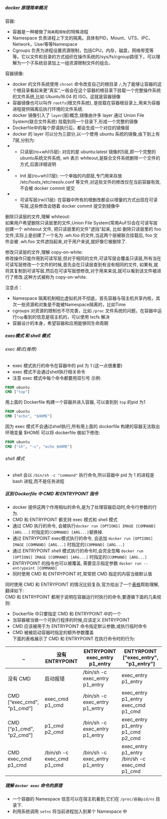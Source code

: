 ##### docker 原理简单概况
容器:  
- 容器是一种被做了`隔离`和`限制`的特殊进程
- Namespace 负责进程上下文的隔离。具体有PID，Mount、UTS、IPC、Network，User等等Namespace
- Cgroups 负责为进程设置资源限制，包括CPU，内存，磁盘，网络带宽等等。它以文件和目录的方式组织在操作系统的/sys/fs/cgroup路径下，可以理解为一个子系统目录加上一组资源限制文件的组合。

容器镜像:  
- docker 的文件系统使用 `chroot` 命令改变自己的根目录 `/`,为了能够让容器的这个根目录看起来更“真实”,一般会在这个容器的根目录下挂载一个完整操作系统的文件系统,比如 Ubuntu16.04 的 ISO。这就是容器镜像
- 容器镜像也可以叫作 `rootfs`(根文件系统), 是挂载在容器根目录上,用来为容器进程提供隔离后执行环境的文件系统.
- docker 镜像引入了 `layer`(层)概念,镜像由许多 layer 通过 Union File System(联合文件系统) 挂载到同一个目录下,形成一个完整的镜像
- Dockerfile中的每个原语执行后，都会生成一个对应的镜像层
- docker 的 layer 可以分为三部分,以一个使用 ubuntu 系统的镜像,由下到上有7层,分别为:
- - 只读层(ro+wh)(5层): 对应的是 ubuntu:latest 镜像的5层,即一个完整的ubuntu系统文件系统, wh 表示 whiteout,是联合文件系统删除一个文件的方式,后面详细说明 
- - Init 层(ro+wh)(1层): 一个单独的内部层,专门用来存放 /etc/hosts,/etc/resolv.conf 等文件,对这些文件的修改仅在当前容器有效,不会被 docker commit 提交
- - 可读写层(rw)(1层): 在容器中所有的增删改都会以增量的方式出现在可读写层,这些修改会随着 docker commit 提交到镜像中

删除只读层的文件,理解 whiteout:  
如果用户希望删除只读层里的文件,Union File System(常用AuFS)会在可读写层创建一个 whiteout 文件, 把只读层里的文件"遮挡"起来, 比如
删除只读层里的 foo 文件,实际上是创建了一个名为 .wh.foo 的文件,当这两个层被联合挂载后, foo 文件会被 .wh.foo 文件遮挡起来,对于用户来说,就好像它被删除了.  

修改只读层的文件,理解 copy-on-white:  
修改操作只能作用到可读写层,但对于相同的文件,可读写层会覆盖只读层,所有当在可读写层修改一个文件的时候,首先会在只读层查到有没有相同的文件,
如果有,就将其复制到可读写层,然后在可读写层想修改,对于用来来说,就可以看到该文件被进行了修改.这种方式被称为 copy-on-white.

注意点： 
- Namespace 隔离机制相比虚拟机并不彻底，首先容器与宿主机共享内核，其次一些资源和对象是不能被Namespace隔离的，比如Time
- cgroups 对资源的限制也不尽完善，比如 `/proc` 文件系统的问题，在容器中运行`top`看到的信息是宿主机的，可以使用 lxcfs 解决
- 容器设计的本身，希望容器和应用能够同生命周期
##### exec模式 和 shell 模式
###### exec 模式(推荐)
- exec 模式执行的命令在容器中的 pid 为 1 (这一点很重要)
- exec 模式不会通过shell执行相关命令
- 注意 exec 模式中每个命令都要用双引号
示例: 
```dockerfile
FROM ubuntu
CMD ["top"]
```
用上面的 Dockerfile 构建一个容器并进入容器, 可以查到到 `top` 的pid 为1
```dockerfile
FROM ubuntu
CMD ["echo", "$HOME"]
``` 
因为 exec 模式不会通过shell执行,所有用上面的 dockerfile 构建的容器无法取出环境变量 $HOME
可以将 dockerfile 做如下修改:
```dockerfile
FROM ubuntu
CMD ["sh", "-c", "echo $HOME"]
```

###### shell 模式
- shell 会以 `/bin/sh -c "command"` 执行命令,所以容器中 pid 为 1 的进程是 bash 进程,而不是任务进程



##### 区别 Dockerfile 中 CMD 和 ENTRYPOINT 指令
- docker 提供这两个作用相似的命令,是为了处理容器启动时,命令行参数的行为.
- CMD 和 ENTRYPOINT 都支持 exec 模式和 shell 模式
- 通过 CMD 执行的命令, 会被执行`docker run [OPTIONS] IMAGE [COMMAND] [ARG...]` 时指定的`[COMMAND] [ARG...]`替换掉.
- 通过 ENTRYPOINT exec模式执行的命令, 会追加 `docker run [OPTIONS] IMAGE [COMMAND] [ARG...]` 时指定的`[COMMAND] [ARG...]`
- 通过 ENTRYPOINT shell 模式执行的命令时,会完全忽略 `docker run [OPTIONS] IMAGE [COMMAND] [ARG...]` 时指定的`[COMMAND] [ARG...]`
- ENTRYPOINT 的指令也可以被覆盖, 需要显示指定参数 `docker run --entrypoint [COMMAND]`
- 同时使用 CMD 和 ENTRYPOINT 时,常常把 CMD 指定的内容当做默认值   

同时使用 CMD 和 ENTRYPOINT 的情况比较复杂,官方给出了一个[表格](https://docs.docker.com/engine/reference/builder/#understand-how-cmd-and-entrypoint-interact)帮助理解,翻译如下:  
CMD 和 ENTRYPOINT 都用于说明在容器运行时执行的命令,要遵循下面的几条规则:
- Dockerfile 中只要指定 CMD 和 ENTRYPOINT 中的一个
- 当容器被当做一个可执行程序的时候,应该定义 ENTRYPOINT
- CMD 应该被用于为 ENTRYPOINT 命令指定默认参数,或执行临时命令
- CMD 被被启动容器时指定的额外参数覆盖  
下面的表格展示了 CMD 和 ENTRYPOINT 在执行命令时的行为:

 _| 没有 ENTRYPOINT | ENTRYPOINT exec_entry p1_entry | ENTYRPOINT ["exec_entry", "p1_entry"] 
---|--- | --- | --- | 
没有 CMD | 启动报错 | /bin/sh -c exec_entry p1_entry | exec_entry p1_entry 
CMD [“exec_cmd”, “p1_cmd”] | exec_cmd p1_cmd	| /bin/sh -c exec_entry p1_entry | exec_entry p1_entry exec_cmd p1_cmd
CMD [“p1_cmd”, “p2_cmd”] |	p1_cmd p2_cmd |	/bin/sh -c exec_entry p1_entry | exec_entry p1_entry p1_cmd p2_cmd
CMD exec_cmd p1_cmd | /bin/sh -c exec_cmd p1_cmd | /bin/sh -c exec_entry p1_entry | exec_entry p1_entry /bin/sh -c exec_cmd p1_cmd

##### 理解 `docker exec` 命令的原理  
- 一个容器的 Namespace 信息可以在宿主机看到,它们在 `/proc/容器pid/ns` 目录下.
- 利用系统调用 `setns` 将当前进程加入到某个 Namespace 中

##### 

 